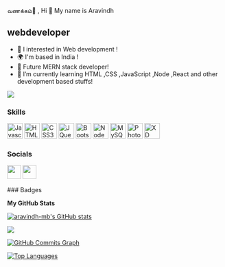 வணக்கம்🙏 ,
Hi 👋 My name is Aravindh


webdeveloper
------------


* 👀  I interested in Web development !
* 🌍  I'm based in India !
* 🎉  Future MERN stack developer!
* 🌱 I’m currently learning HTML ,CSS ,JavaScript ,Node ,React and other development based stuffs!

<a href="https://www.github.com/aravindh-mb" target="_blank" rel="noreferrer"><img
src="https://img.shields.io/github/followers/aravindh-mb?logo=github&style=for-the-badge&color=f97316&labelColor=ffffff" /></a>
### Skills

<p align="left">
<a href="https://developer.mozilla.org/en-US/docs/Web/JavaScript" target="_blank" rel="noreferrer"><img src="https://raw.githubusercontent.com/danielcranney/readme-generator/main/public/icons/skills/javascript-colored.svg" width="36" height="36" alt="Javascript" /></a>
<a href="https://developer.mozilla.org/en-US/docs/Glossary/HTML5" target="_blank" rel="noreferrer"><img src="https://raw.githubusercontent.com/danielcranney/readme-generator/main/public/icons/skills/html5-colored.svg" width="36" height="36" alt="HTML5" /></a>
<a href="https://www.w3.org/TR/CSS/#css" target="_blank" rel="noreferrer"><img src="https://raw.githubusercontent.com/danielcranney/readme-generator/main/public/icons/skills/css3-colored.svg" width="36" height="36" alt="CSS3" /></a>
<a href="https://jquery.com/" target="_blank" rel="noreferrer"><img src="[https://raw.githubusercontent.com/danielcranney/readme-generator/main/public/icons/skills/jquery-colored.svg](https://www.google.com/imgres?imgurl=https%3A%2F%2Fcdn.cdnlogo.com%2Flogos%2Fr%2F85%2Freact.svg&imgrefurl=https%3A%2F%2Fcdnlogo.com%2Flogo%2Freact_39944.html&tbnid=s29tojNDT-ujZM&vet=12ahUKEwj93tDataX5AhXhoukKHdLiBKsQMygCegUIARDGAQ..i&docid=b9zVk5H_sJ6aLM&w=3619&h=3619&q=react%20SVg&ved=2ahUKEwj93tDataX5AhXhoukKHdLiBKsQMygCegUIARDGAQ)" width="36" height="36" alt="JQuery" /></a>
<a href="https://getbootstrap.com/" target="_blank" rel="noreferrer"><img src="https://raw.githubusercontent.com/danielcranney/readme-generator/main/public/icons/skills/bootstrap-colored.svg" width="36" height="36" alt="Bootstrap" /></a>
<a href="https://nodejs.org/en/" target="_blank" rel="noreferrer"><img src="https://raw.githubusercontent.com/danielcranney/readme-generator/main/public/icons/skills/nodejs-colored.svg" width="36" height="36" alt="NodeJS" /></a>
<a href="https://www.mysql.com/" target="_blank" rel="noreferrer"><img src="https://raw.githubusercontent.com/danielcranney/readme-generator/main/public/icons/skills/mysql-colored.svg" width="36" height="36" alt="MySQL" /></a>
<a href="https://www.adobe.com/uk/products/photoshop.html" target="_blank" rel="noreferrer"><img src="https://raw.githubusercontent.com/danielcranney/readme-generator/main/public/icons/skills/photoshop-colored-dark.svg" width="36" height="36" alt="Photoshop" /></a>
<a href="https://www.adobe.com/uk/products/xd.html" target="_blank" rel="noreferrer"><img src="https://raw.githubusercontent.com/danielcranney/readme-generator/main/public/icons/skills/xd-colored-dark.svg" width="36" height="36" alt="XD" /></a>
</p>

### Socials

<p align="left"> <a href="https://www.github.com/aravindh-mb" target="_blank" rel="noreferrer"><img src="https://raw.githubusercontent.com/danielcranney/readme-generator/main/public/icons/socials/github-dark.svg" width="32" height="32" /></a> <a href="http://www.instagram.com/webdevfrontend" target="_blank" rel="noreferrer"><img src="https://raw.githubusercontent.com/danielcranney/readme-generator/main/public/icons/socials/instagram.svg" width="32" height="32" /></a></p>
### Badges

<b>My GitHub Stats</b>

<a href="http://www.github.com/aravindh-mb"><img src="https://github-readme-stats.vercel.app/api?username=aravindh-mb&show_icons=true&hide=&count_private=true&title_color=22c55e&text_color=ef4444&icon_color=f97316&bg_color=ffffff&hide_border=true&show_icons=true" alt="aravindh-mb's GitHub stats" /></a>

<a href="http://www.github.com/aravindh-mb"><img src="https://github-readme-streak-stats.herokuapp.com/?user=aravindh-mb&stroke=ef4444&background=ffffff&ring=22c55e&fire=22c55e&currStreakNum=ef4444&currStreakLabel=22c55e&sideNums=ef4444&sideLabels=ef4444&dates=ef4444&hide_border=true" /></a>

<a href="http://www.github.com/aravindh-mb"><img src="https://activity-graph.herokuapp.com/graph?username=aravindh-mb&bg_color=ffffff&color=ef4444&line=f97316&point=ef4444&area_color=ffffff&area=true&hide_border=true&custom_title=GitHub%20Commits%20Graph" alt="GitHub Commits Graph" /></a>

<a href="https://github.com/aravindh-mb" align="left"><img src="https://github-readme-stats.vercel.app/api/top-langs/?username=aravindh-mb&langs_count=10&title_color=22c55e&text_color=ef4444&icon_color=f97316&bg_color=ffffff&hide_border=true&locale=en&custom_title=Top%20%Languages" alt="Top Languages" /></a>
<!---
aravindh-mb/aravindh-mb is a ✨ special ✨ repository because its `README.md` (this file) appears on your GitHub profile.
You can click the Preview link to take a look at your changes.
--->

